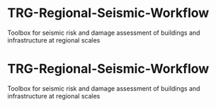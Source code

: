 # TRG-Regional-Seismic-Workflow
Toolbox for seismic risk and damage assessment of buildings and infrastructure at regional scales

# TRG-Regional-Seismic-Workflow
Toolbox for seismic risk and damage assessment of buildings and infrastructure at regional scales
